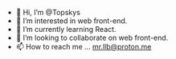 - 👋 Hi, I’m @Topskys
- 👀 I’m interested in web front-end.
- 🌱 I’m currently learning React.
- 💞️ I’m looking to collaborate on web front-end.
- 📫 How to reach me ... mr.llb@proton.me

<!---
Topskys/Topskys is a ✨ special ✨ repository because its `README.md` (this file) appears on your GitHub profile.
You can click the Preview link to take a look at your changes.
--->
